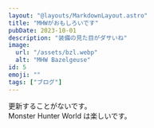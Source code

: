 ```yaml
---
layout: "@layouts/MarkdownLayout.astro"
title: "MHWがおもしろいです"
pubDate: 2023-10-01
description: "装備の見た目がダサいね"
image:
  url: "/assets/bzl.webp"
  alt: "MHW Bazelgeuse"
id: 5
emoji: ""
tags: ["ブログ"]
---
```


更新することがないです。  
Monster Hunter World は楽しいです。
